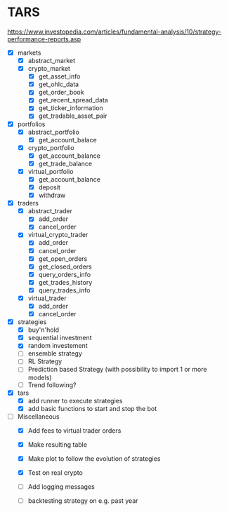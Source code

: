 TARS
====

https://www.investopedia.com/articles/fundamental-analysis/10/strategy-performance-reports.asp

- [x] markets 
  - [x] abstract_market
  - [x] crypto_market
    - [x] get_asset_info
    - [x] get_ohlc_data
    - [x] get_order_book
    - [x] get_recent_spread_data
    - [x] get_ticker_information
    - [x] get_tradable_asset_pair

- [x] portfolios
  - [x] abstract_portfolio 
    - [x] get_account_balace
  - [x] crypto_portfolio
    - [x] get_account_balance
    - [x] get_trade_balance
  - [x] virtual_portfolio
    - [x] get_account_balance
    - [x] deposit
    - [x] withdraw

- [x] traders 
  - [x] abstract_trader
    - [x] add_order
    - [x] cancel_order
  - [x] virtual_crypto_trader
    - [x] add_order
    - [x] cancel_order
    - [x] get_open_orders
    - [x] get_closed_orders
    - [x] query_orders_info
    - [x] get_trades_history
    - [x] query_trades_info
  - [X] virtual_trader
    - [x] add_order
    - [x] cancel_order

- [x] strategies
  - [x] buy'n'hold
  - [x] sequential investment
  - [x] random investement
  - [ ] ensemble strategy
  - [ ] RL Strategy
  - [ ] Prediction based Strategy (with possibility to import 1 or more models)
  - [ ] Trend following?

- [x] tars
  - [x] add runner to execute strategies
  - [x] add basic functions to start and stop the bot

- [ ] Miscellaneous
  - [x] Add fees to virtual trader orders
  - [x] Make resulting table
  - [x] Make plot to follow the evolution of strategies
  - [x] Test on real crypto
  - [ ] Add logging messages
  - [ ] backtesting strategy on e.g. past year

